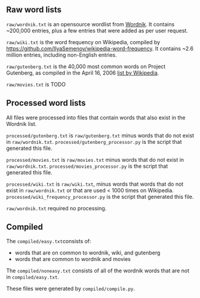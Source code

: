 ## Raw word lists

`raw/wordnik.txt` is an opensource wordlist from [Wordnik](https://github.com/wordnik/wordlist). It contains ~200,000 entries, plus a few entries that were added as per user request.

`raw/wiki.txt` is the word frequency on Wikipedia, compiled by https://github.com/IlyaSemenov/wikipedia-word-frequency. It contains ~2.6 million entries, including non-English entries.

`raw/gutenberg.txt` is the 40,000 most common words on Project Gutenberg, as compiled in the April 16, 2006 [list by Wikipedia](https://en.wiktionary.org/wiki/Wiktionary:Frequency_lists#English).

`raw/movies.txt` is TODO

## Processed word lists

All files were processed into files that contain words that also exist in the Wordnik list.

`processed/gutenberg.txt` is `raw/gutenberg.txt` minus words that do not exist in `raw/wordnik.txt`. `processed/gutenberg_processor.py` is the script that generated this file.

`processed/movies.txt` is `raw/movies.txt` minus  words that do not exist in `raw/wordnik.txt`. `processed/movies_processor.py` is the script that generated this file.

`processed/wiki.txt` is `raw/wiki.txt`, minus words that  words that do not exist in `raw/wordnik.txt` or that are used < 1000 times on Wikipedia. `processed/wiki_frequency_processor.py` is the script that generated this file.

`raw/wordnik.txt` required no processing.

## Compiled

The `compiled/easy.txt`consists of:

- words that are on common to wordnik, wiki, and gutenberg
- words that are common to wordnik and movies

The `compiled/noneasy.txt` consists of all of the wordnik words that are not in `compiled/easy.txt`.

These files were generated by `compiled/compile.py`.
